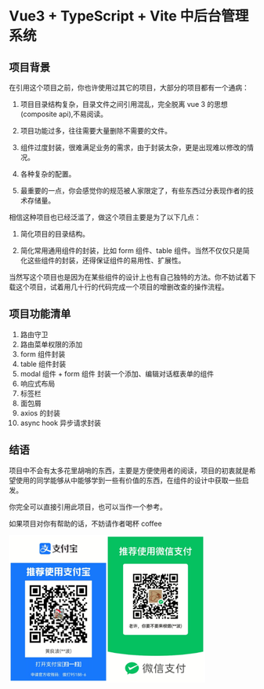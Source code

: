 # Vue3 + TypeScript + Vite 中后台管理系统

## 项目背景

在引用这个项目之前，你也许使用过其它的项目，大部分的项目都有一个通病：

1. 项目目录结构复杂，目录文件之间引用混乱，完全脱离 vue 3 的思想(composite api),不易阅读。

2. 项目功能过多，往往需要大量删除不需要的文件。
3. 组件过度封装，很难满足业务的需求，由于封装太杂，更是出现难以修改的情况。
4. 各种复杂的配置。
5. 最重要的一点，你会感觉你的规范被人家限定了，有些东西过分表现作者的技术存储量。

相信这种项目也已经泛滥了，做这个项目主要是为了以下几点：

1. 简化项目的目录结构。

2. 简化常用通用组件的封装，比如 form 组件、table 组件。当然不仅仅只是简化这些组件的封装，还得保证组件的易用性、扩展性。

当然写这个项目也是因为在某些组件的设计上也有自己独特的方法。你不妨试着下载这个项目，试着用几十行的代码完成一个项目的增删改查的操作流程。

## 项目功能清单

1. 路由守卫
2. 路由菜单权限的添加
3. form 组件封装
4. table 组件封装
5. modal 组件 + form 组件 封装一个添加、编辑对话框表单的组件
6. 响应式布局
7. 标签栏
8. 面包屑
9. axios 的封装
10. async hook 异步请求封装

## 结语

项目中不会有太多花里胡哨的东西，主要是方便使用者的阅读，项目的初衷就是希望使用的同学能够从中能够学到一些有价值的东西，在组件的设计中获取一些启发。

你完全可以直接引用此项目，也可以当作一个参考。

如果项目对你有帮助的话，不妨请作者喝杯 coffee

<img src="./src/assets//images/ewm.jpg" width="400" alt="收款二维码">
